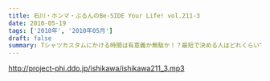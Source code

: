 ```yaml
---
title: 石川・ホンマ・ぶるんのBe-SIDE Your Life! vol.211-3
date: 2010-05-19
tags: ['2010年', '2010年05月']
draft: false
summary: Tシャツカスタムにかける時間は有意義か無駄か！？最短で決める人はどれくらいで決めに入るのでしょうか？？ビーサイメンバー＆スタッフはえてして優柔不断なオトコたたちの集まりなようです。NAMAE
---
```


http://project-phi.ddo.jp/ishikawa/ishikawa211_3.mp3
